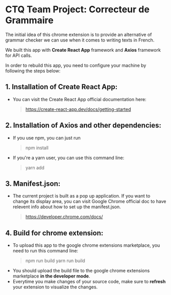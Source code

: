 # CTQ Team Project: Correcteur de Grammaire

The initial idea of this chrome extension is to provide an alternative of grammar checker we can use when it comes to writing texts in French.

We built this app with **Create React App** framework and **Axios** framework for API calls.

In order to rebuild this app, you need to configure your machine by following the steps below:

## 1. Installation of Create React App:

- You can visit the Create React App official documentation here:
  > https://create-react-app.dev/docs/getting-started

## 2. Installation of Axios and other dependencies:

- If you use npm, you can just run
  > npm install
- If you're a yarn user, you can use this command line:
  > yarn add

## 3. Manifest.json:

- The current project is built as a pop up application. If you want to change its display area, you can visit Google Chrome official doc to have relevent info about how to set up the manifest.json.
  > https://developer.chrome.com/docs/

## 4. Build for chrome extension:

- To upload this app to the google chrome extensions marketplace, you need to run
  this command line:
  > npm run build
  > yarn run build
- You should upload the build file to the google chrome extensions marketplace **in the developer mode**.
- Everytime you make changes of your source code, make sure to **refresh** your extension to visualize the changes.
